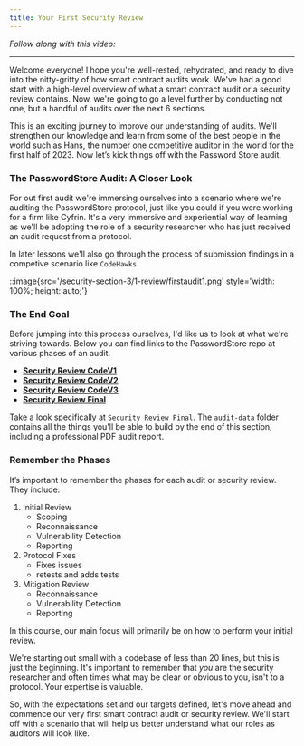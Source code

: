 ```yaml
---
title: Your First Security Review
---
```


_Follow along with this video:_

---

Welcome everyone! I hope you're well-rested, rehydrated, and ready to dive into the nitty-gritty of how smart contract audits work. We've had a good start with a high-level overview of what a smart contract audit or a security review contains. Now, we're going to go a level further by conducting not one, but a handful of audits over the next 6 sections.

This is an exciting journey to improve our understanding of audits. We'll strengthen our knowledge and learn from some of the best people in the world such as Hans, the number one competitive auditor in the world for the first half of 2023. Now let’s kick things off with the Password Store audit.

### The PasswordStore Audit: A Closer Look

For out first audit we're immersing ourselves into a scenario where we're auditing the PasswordStore protocol, just like you could if you were working for a firm like Cyfrin. It's a very immersive and experiential way of learning as we'll be adopting the role of a security researcher who has just received an audit request from a protocol.

In later lessons we'll also go through the process of submission findings in a competive scenario like `CodeHawks`

::image{src='/security-section-3/1-review/firstaudit1.png' style='width: 100%; height: auto;'}

### The End Goal

Before jumping into this process ourselves, I'd like us to look at what we're striving towards. Below you can find links to the PasswordStore repo at various phases of an audit.

- [**Security Review CodeV1**](https://sepolia.etherscan.io/address/0x2ecf6ad327776bf966893c96efb24c9747f6694b)
- [**Security Review CodeV2**](https://github.com/Cyfrin/3-passwordstore-audit)
- [**Security Review CodeV3**](https://github.com/Cyfrin/3-passwordstore-audit/tree/onboarded)
- [**Security Review Final**](https://github.com/Cyfrin/3-passwordstore-audit/tree/audit-data)

Take a look specifically at `Security Review Final`. The `audit-data` folder contains all the things you'll be able to build by the end of this section, including a professional PDF audit report.

### Remember the Phases

It’s important to remember the phases for each audit or security review. They include:

1. Initial Review
   - Scoping
   - Reconnaissance
   - Vulnerability Detection
   - Reporting
2. Protocol Fixes
   - Fixes issues
   - retests and adds tests
3. Mitigation Review
   - Reconnaissance
   - Vulnerability Detection
   - Reporting

In this course, our main focus will primarily be on how to perform your initial review.

We're starting out small with a codebase of less than 20 lines, but this is just the beginning. It's important to remember that _you_ are the security researcher and often times what may be clear or obvious to you, isn't to a protocol. Your expertise is valuable.

So, with the expectations set and our targets defined, let's move ahead and commence our very first smart contract audit or security review. We'll start off with a scenario that will help us better understand what our roles as auditors will look like.

